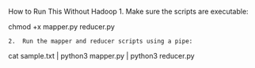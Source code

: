 How to Run This Without Hadoop
	1.	Make sure the scripts are executable:

chmod +x mapper.py reducer.py


	2.	Run the mapper and reducer scripts using a pipe:

cat sample.txt | python3 mapper.py | python3 reducer.py
